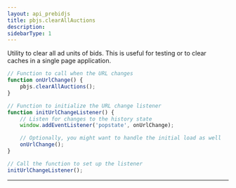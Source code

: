```yaml
---
layout: api_prebidjs
title: pbjs.clearAllAuctions
description:
sidebarType: 1
---
```



Utility to clear all ad units of bids. This is useful for testing or to clear caches in a single page application.

```javascript
// Function to call when the URL changes
function onUrlChange() {
    pbjs.clearAllAuctions();
}

// Function to initialize the URL change listener
function initUrlChangeListener() {
    // Listen for changes to the history state
    window.addEventListener('popstate', onUrlChange);

    // Optionally, you might want to handle the initial load as well
    onUrlChange();
}

// Call the function to set up the listener
initUrlChangeListener();

```

<hr class="full-rule" />
